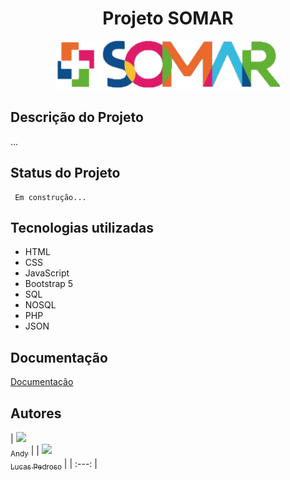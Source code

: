 <h1 align="center"> Projeto SOMAR </h1>
<p align="center">
<img src="public/img/logo.png">
</p>

## Descrição do Projeto
...

## Status do Projeto
     Em construção...  
## Tecnologias utilizadas
* HTML
* CSS
* JavaScript
* Bootstrap 5
* SQL
* NOSQL
* PHP
* JSON
## Documentação

[Documentação](https://xn--link-da-documentao-itb3f/)

## Autores
| [<img src="https://upload.wikimedia.org/wikipedia/commons/thumb/5/58/Dostoevskij_1872.jpg/800px-Dostoevskij_1872.jpg" width=115><br><sub>Andy</sub>](https://github.com/anderson-santos-dev) |
| [<img src="https://upload.wikimedia.org/wikipedia/commons/thumb/5/58/Dostoevskij_1872.jpg/800px-Dostoevskij_1872.jpg" width=115><br><sub>Lucas Pedroso</sub>](https://github.com/1lucaspedroso) |
| :---: |
